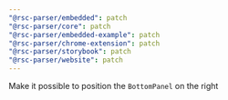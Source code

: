 ```yaml
---
"@rsc-parser/embedded": patch
"@rsc-parser/core": patch
"@rsc-parser/embedded-example": patch
"@rsc-parser/chrome-extension": patch
"@rsc-parser/storybook": patch
"@rsc-parser/website": patch
---
```


Make it possible to position the `BottomPanel` on the right
